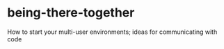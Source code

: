 # being-there-together
How to start your multi-user environments; ideas for communicating with code
